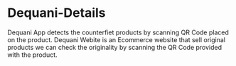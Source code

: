 # Dequani-Details

Dequani App detects the counterfiet products by scanning QR Code placed on the product. Dequani Webite is an Ecommerce website that sell original products we can check the originality by scanning the QR Code provided with the product.
